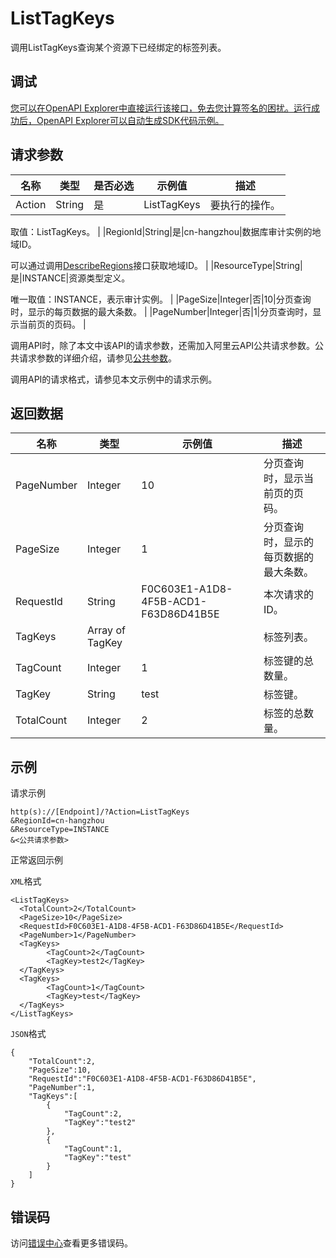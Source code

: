 # ListTagKeys

调用ListTagKeys查询某个资源下已经绑定的标签列表。

## 调试

[您可以在OpenAPI Explorer中直接运行该接口，免去您计算签名的困扰。运行成功后，OpenAPI Explorer可以自动生成SDK代码示例。](https://api.aliyun.com/#product=Yundun-dbaudit&api=ListTagKeys&type=RPC&version=2019-12-09)

## 请求参数

|名称|类型|是否必选|示例值|描述|
|--|--|----|---|--|
|Action|String|是|ListTagKeys|要执行的操作。

 取值：ListTagKeys。 |
|RegionId|String|是|cn-hangzhou|数据库审计实例的地域ID。

 可以通过调用[DescribeRegions](~~162344~~)接口获取地域ID。 |
|ResourceType|String|是|INSTANCE|资源类型定义。

 唯一取值：INSTANCE，表示审计实例。 |
|PageSize|Integer|否|10|分页查询时，显示的每页数据的最大条数。 |
|PageNumber|Integer|否|1|分页查询时，显示当前页的页码。 |

调用API时，除了本文中该API的请求参数，还需加入阿里云API公共请求参数。公共请求参数的详细介绍，请参见[公共参数](~~148151~~)。

调用API的请求格式，请参见本文示例中的请求示例。

## 返回数据

|名称|类型|示例值|描述|
|--|--|---|--|
|PageNumber|Integer|10|分页查询时，显示当前页的页码。 |
|PageSize|Integer|1|分页查询时，显示的每页数据的最大条数。 |
|RequestId|String|F0C603E1-A1D8-4F5B-ACD1-F63D86D41B5E|本次请求的ID。 |
|TagKeys|Array of TagKey| |标签列表。 |
|TagCount|Integer|1|标签键的总数量。 |
|TagKey|String|test|标签键。 |
|TotalCount|Integer|2|标签的总数量。 |

## 示例

请求示例

```
http(s)://[Endpoint]/?Action=ListTagKeys
&RegionId=cn-hangzhou
&ResourceType=INSTANCE
&<公共请求参数>
```

正常返回示例

`XML`格式

```
<ListTagKeys>
  <TotalCount>2</TotalCount>
  <PageSize>10</PageSize>
  <RequestId>F0C603E1-A1D8-4F5B-ACD1-F63D86D41B5E</RequestId>
  <PageNumber>1</PageNumber>
  <TagKeys>
        <TagCount>2</TagCount>
        <TagKey>test2</TagKey>
  </TagKeys>
  <TagKeys>
        <TagCount>1</TagCount>
        <TagKey>test</TagKey>
  </TagKeys>
</ListTagKeys>
```

`JSON`格式

```
{
	"TotalCount":2,
	"PageSize":10,
	"RequestId":"F0C603E1-A1D8-4F5B-ACD1-F63D86D41B5E",
	"PageNumber":1,
	"TagKeys":[
		{
			"TagCount":2,
			"TagKey":"test2"
		},
		{
			"TagCount":1,
			"TagKey":"test"
		}
	]
}
```

## 错误码

访问[错误中心](https://error-center.aliyun.com/status/product/Yundun-dbaudit)查看更多错误码。

